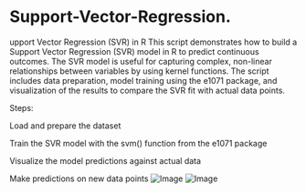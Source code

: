 # Support-Vector-Regression.
upport Vector Regression (SVR) in R
This script demonstrates how to build a Support Vector Regression (SVR) model in R to predict continuous outcomes. The SVR model is useful for capturing complex, non-linear relationships between variables by using kernel functions. The script includes data preparation, model training using the e1071 package, and visualization of the results to compare the SVR fit with actual data points.

Steps:

Load and prepare the dataset

Train the SVR model with the svm() function from the e1071 package

Visualize the model predictions against actual data

Make predictions on new data points
![Image](https://github.com/user-attachments/assets/087909e9-08cb-487b-82cc-451f6d0c5499)
![Image](https://github.com/user-attachments/assets/89dc1678-bbfc-4763-bf47-224abd099072)
